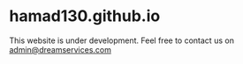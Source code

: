 # hamad130.github.io
This website is under development.
Feel free to contact us on admin@dreamservices.com
